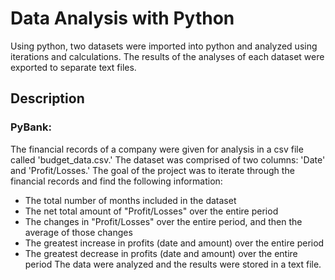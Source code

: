# Data Analysis with Python

Using python, two datasets were imported into python and analyzed using iterations and calculations. The results of the analyses of each dataset were exported to separate text files. 

## Description
### PyBank:
The financial records of a company were given for analysis in a csv file called 'budget_data.csv.' The dataset was comprised of two columns: 'Date' and 'Profit/Losses.' The goal of the project was to iterate through the financial records and find the following information:
* The total number of months included in the dataset
* The net total amount of "Profit/Losses" over the entire period
* The changes in "Profit/Losses" over the entire period, and then the average of those changes
* The greatest increase in profits (date and amount) over the entire period
* The greatest decrease in profits (date and amount) over the entire period
The data were analyzed and the results were stored in a text file.
